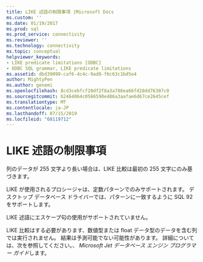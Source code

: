 ```yaml
---
title: LIKE 述語の制限事項 |Microsoft Docs
ms.custom: ''
ms.date: 01/19/2017
ms.prod: sql
ms.prod_service: connectivity
ms.reviewer: ''
ms.technology: connectivity
ms.topic: conceptual
helpviewer_keywords:
- LIKE predicate limitations [ODBC]
- ODBC SQL grammar, LIKE predicate limitations
ms.assetid: dbd39099-caf6-4c4c-9ad8-f6c63c1bd5e4
author: MightyPen
ms.author: genemi
ms.openlocfilehash: 8cd3cebfcf20df2f8a3a786ea66fd28dd76307c0
ms.sourcegitcommit: b2464064c0566590e486a3aafae6d67ce2645cef
ms.translationtype: MT
ms.contentlocale: ja-JP
ms.lasthandoff: 07/15/2019
ms.locfileid: "68119712"
---
```

# <a name="like-predicate-limitations"></a>LIKE 述語の制限事項
列のデータが 255 文字より長い場合は、LIKE 比較は最初の 255 文字にのみ基づきます。  
  
 LIKE が使用されるプロシージャは、定数パターンでのみサポートされます。 デスクトップ データベース ドライバーでは、パターンに一致するように SQL 92 をサポートします。  
  
 LIKE 述語にエスケープ句の使用がサポートされていません。  
  
 LIKE 比較はする必要があります、数値型または float データ型のデータを含む列では実行されません。 結果は予測可能でない可能性があります。 詳細については、次を参照してください。、 *Microsoft Jet データベース エンジン プログラマー ガイド*します。
